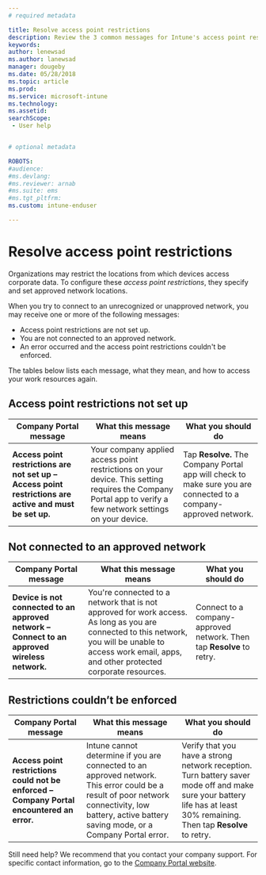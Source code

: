 ```yaml
---
# required metadata

title: Resolve access point restrictions
description: Review the 3 common messages for Intune's access point restriction policies and learn how to resolve them
keywords:
author: lenewsad
ms.author: lanewsad
manager: dougeby
ms.date: 05/28/2018
ms.topic: article
ms.prod:
ms.service: microsoft-intune
ms.technology:
ms.assetid: 
searchScope:
 - User help


# optional metadata

ROBOTS:  
#audience:
#ms.devlang:
#ms.reviewer: arnab
#ms.suite: ems
#ms.tgt_pltfrm:
ms.custom: intune-enduser

---
```


# Resolve access point restrictions

Organizations may restrict the locations from which devices access corporate data.
To configure these *access point restrictions*, they specify and set approved
network locations.  

When you try to connect to an unrecognized or unapproved network, you may receive one or more of the following messages:

* Access point restrictions are not set up.
* You are not connected to an approved network.
* An error occurred and the access point restrictions couldn't be enforced.

 The tables below lists each message, what they mean, and how to access your work resources again.

## Access point restrictions not set up  
| Company Portal message | What this message means | What you should do                                                               
|------------------------|--------------------------|--------------------------|
| **Access point restrictions are not set up – Access point restrictions are active and must be set up.** | Your company applied access point restrictions on your device. This setting requires the Company Portal app to verify a few network settings on your device. | Tap **Resolve.** The Company Portal app will check to make sure you are connected to a company-approved network. |

## Not connected to an approved network  

| Company Portal message | What this message means | What you should do                                                                   
|------------------------|-----------------------------------|--------------------------|
| **Device is not connected to an approved network – Connect to an approved wireless network.** | You're connected to a network that is not approved for work access. As long as you are connected to this network, you will be unable to access work email, apps, and other protected corporate resources. | Connect to a company-approved network. Then tap **Resolve** to retry. |

## Restrictions couldn’t be enforced  

| Company Portal message | What this message means | What you should do                                                                      
|------------------------|-----------------------------------|--------------------------|
| **Access point restrictions could not be enforced – Company Portal encountered an error.** | Intune cannot determine if you are connected to an approved network. This error could be a result of poor network connectivity, low battery, active battery saving mode, or a Company Portal error. | Verify that you have a strong network reception. Turn battery saver mode off and make sure your battery life has at least 30% remaining. Then tap **Resolve** to retry. 

Still need help? We recommend that you contact your company support. For specific contact information, go to the [Company Portal website](https://portal.manage.microsoft.com/#HelpDeskDialog).
